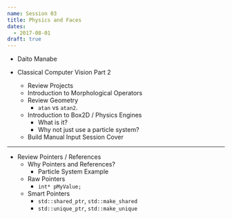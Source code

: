 ```yaml
---
name: Session 03
title: Physics and Faces
dates:
  - 2017-08-01
draft: true
---
```


- Daito Manabe

- Classical Computer Vision Part 2
  - Review Projects
  - Introduction to Morphological Operators
  - Review Geometry
    - `atan` vs `atan2`.
  - Introduction to Box2D / Physics Engines
    - What is it?
    - Why not just use a particle system?
  - Build Manual Input Session Cover

---

- Review Pointers / References
  - Why Pointers and References?
    - Particle System Example
  - Raw Pointers
    - `int* pMyValue;`
  - Smart Pointers
    - `std::shared_ptr`, `std::make_shared`
    - `std::unique_ptr`, `std::make_unique`

